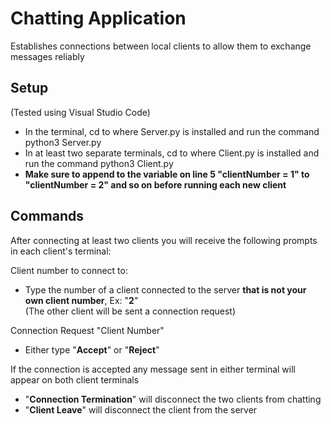 # Chatting Application

Establishes connections between local clients to allow them to exchange messages reliably

## Setup

(Tested using Visual Studio Code)
- In the terminal, cd to where Server.py is installed and run the command python3 Server.py
- In at least two separate terminals, cd to where Client.py is installed and run the command python3 Client.py
- **Make sure to append to the variable on line 5 "clientNumber = 1" to "clientNumber = 2" and so on before running each new client**

## Commands

After connecting at least two clients you will receive the following prompts in each client's terminal:

Client number to connect to:
- Type the number of a client connected to the server **that is not your own client number**, Ex: "**2**"  
(The other client will be sent a connection request)

Connection Request "Client Number"
- Either type "**Accept**" or "**Reject**"

If the connection is accepted any message sent in either terminal will appear on both client terminals

- "**Connection Termination**" will disconnect the two clients from chatting
- "**Client Leave**" will disconnect the client from the server
